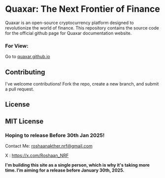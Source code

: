 # Quaxar: The Next Frontier of Finance

Quaxar is an open-source cryptocurrency platform designed to revolutionize the world of finance. This repository contains the source code for the official github page for Quaxar documentation website.

### For View:  
Go to [quaxar.github.io](https://quaxar.github.io)

## Contributing
I've welcome contributions! Fork the repo, create a new branch, and submit a pull request.

## License
MIT License
---
### Hoping to release Before 30th Jan 2025!
Contact Me: roshaanakther.nrf@gmail.com

X : https://x.com/Roshaan_NRF

**I'm building this site as a single person, which is why it's taking more time. I’m aiming for a release before January 30th, 2025.**
